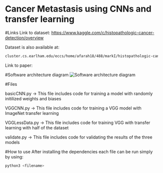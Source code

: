 # Cancer Metastasis using CNNs and transfer learning

#Links
Link to dataset: https://www.kaggle.com/c/histopathologic-cancer-detection/overview

Dataset is also available at:
```bash
cluster.cs.earlham.edu/eccs/home/afarah18/488/markI/histopathologic-cancer-detection
```

Link to paper: 

#Software architecture diagram
![Software architecture diagram](https://portfolios.cs.earlham.edu/wp-content/uploads/2021/03/Screen-Shot-2021-03-22-at-11.42.40-PM.png)

#Files

basicCNN.py -> This file includes code for training a model with randomly initilized weights and biases

VGGCNN.py -> This file includes code for training a VGG model with ImageNet transfer learning

VGGLessData.py -> This file includes code for training VGG with transfer learning with half of the dataset

validate.py -> This file includes code for validating the results of the three models

#How to use
After installing the dependencies each file can be run simply by using:
```bash
python3 <filename>
```